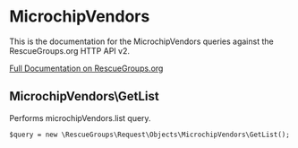 # MicrochipVendors

This is the documentation for the MicrochipVendors queries against the RescueGroups.org HTTP API v2.

[Full Documentation on RescueGroups.org](https://userguide.rescuegroups.org/display/APIDG/Object+definitions#Objectdefinitions-microchipVendors)

## MicrochipVendors\GetList

Performs microchipVendors.list query.

    $query = new \RescueGroups\Request\Objects\MicrochipVendors\GetList();


